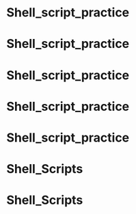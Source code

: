 # Shell_script_practice
# Shell_script_practice
# Shell_script_practice
# Shell_script_practice
# Shell_script_practice
# Shell_Scripts
# Shell_Scripts
